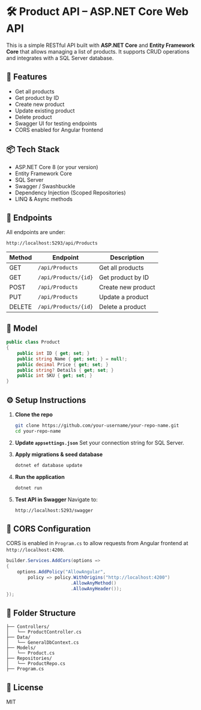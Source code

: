 # 🛠️ Product API – ASP.NET Core Web API

This is a simple RESTful API built with **ASP.NET Core** and **Entity Framework Core** that allows managing a list of products. It supports CRUD operations and integrates with a SQL Server database.

## 🚀 Features

* Get all products
* Get product by ID
* Create new product
* Update existing product
* Delete product
* Swagger UI for testing endpoints
* CORS enabled for Angular frontend

## 📦 Tech Stack

* ASP.NET Core 8 (or your version)
* Entity Framework Core
* SQL Server
* Swagger / Swashbuckle
* Dependency Injection (Scoped Repositories)
* LINQ & Async methods

## 🔧 Endpoints

All endpoints are under:

```
http://localhost:5293/api/Products
```

| Method | Endpoint             | Description        |
| ------ | -------------------- | ------------------ |
| GET    | `/api/Products`      | Get all products   |
| GET    | `/api/Products/{id}` | Get product by ID  |
| POST   | `/api/Products`      | Create new product |
| PUT    | `/api/Products`      | Update a product   |
| DELETE | `/api/Products/{id}` | Delete a product   |

## 🧱 Model

```csharp
public class Product
{
    public int ID { get; set; }
    public string Name { get; set; } = null!;
    public decimal Price { get; set; }
    public string? Details { get; set; }
    public int SKU { get; set; }
}
```

## ⚙️ Setup Instructions

1. **Clone the repo**

   ```bash
   git clone https://github.com/your-username/your-repo-name.git
   cd your-repo-name
   ```

2. **Update `appsettings.json`**
   Set your connection string for SQL Server.

3. **Apply migrations & seed database**

   ```bash
   dotnet ef database update
   ```

4. **Run the application**

   ```bash
   dotnet run
   ```

5. **Test API in Swagger**
   Navigate to:

   ```
   http://localhost:5293/swagger
   ```

## 🔐 CORS Configuration

CORS is enabled in `Program.cs` to allow requests from Angular frontend at `http://localhost:4200`.

```csharp
builder.Services.AddCors(options =>
{
    options.AddPolicy("AllowAngular",
        policy => policy.WithOrigins("http://localhost:4200")
                        .AllowAnyMethod()
                        .AllowAnyHeader());
});
```

## 📂 Folder Structure

```
├── Controllers/
│   └── ProductController.cs
├── Data/
│   └── GeneralDbContext.cs
├── Models/
│   └── Product.cs
├── Repositories/
│   └── ProductRepo.cs
├── Program.cs
```

## 📜 License

MIT
